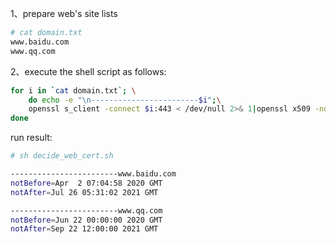 1、prepare web's site lists
```bash
# cat domain.txt 
www.baidu.com
www.qq.com
```


2、execute the shell script as follows:
```bash
for i in `cat domain.txt`; \
    do echo -e "\n------------------------$i";\
    openssl s_client -connect $i:443 < /dev/null 2>& 1|openssl x509 -noout -dates;\
done
```

run result:
```bash
# sh decide_web_cert.sh 

------------------------www.baidu.com
notBefore=Apr  2 07:04:58 2020 GMT
notAfter=Jul 26 05:31:02 2021 GMT

------------------------www.qq.com
notBefore=Jun 22 00:00:00 2020 GMT
notAfter=Sep 22 12:00:00 2021 GMT
```

